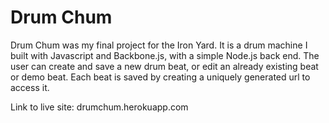 # Drum Chum

Drum Chum was my final project for the Iron Yard. It is a drum machine I built with Javascript and Backbone.js, with a simple Node.js back end. The user can create and save a new drum beat, or edit an already existing beat or demo beat. Each beat is saved by creating a uniquely generated url to access it.

Link to live site: drumchum.herokuapp.com
